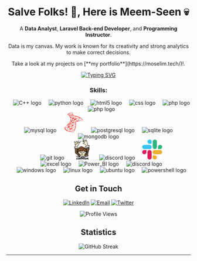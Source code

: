 <h1 align= "center"><b>Salve Folks! 👾, Here is Meem-Seen 💀</b></h1>
<div align= "center">
  
A **Data Analyst**, **Laravel Back-end Developer**, and **Programming Instructor**. 
<p> Data is my canvas. My work is known for its creativity and strong analytics to make correct decisions. </p>
Take a look at my projects on [**my portfolio**](https://moselim.tech/)!.


[![Typing SVG](https://readme-typing-svg.demolab.com?font=Aref+Ruqaa&size=40&pause=1000&color=00F737&center=true&vCenter=true&width=435&height=55&lines=%D9%85%D9%80%D9%8A%D9%80%D9%85+%D8%B3%D9%8A%D9%80%D9%86)](https://git.io/typing-svg)


</div>  

###

<div align="center"  >

### Skills:
</div>

<div align="center"  >
    <img width="12" />
    <img src="https://skillicons.dev/icons?i=cpp" height="55" alt="C++ logo"  />
    <img width="12" />
    <img src="https://skillicons.dev/icons?i=py" height="55" alt="python logo"  />
    <img width="12" />
    <img src="https://skillicons.dev/icons?i=html" height="55" alt="html5 logo"  />
    <img width="12" />
    <img src="https://skillicons.dev/icons?i=css" height="55" alt="css logo"  />
    <img width="12" />
    <img src="https://skillicons.dev/icons?i=php" height="55" alt="php logo"  />
    <img width="12" />
    <img src="https://skillicons.dev/icons?i=laravel" height="55" alt="php logo"  />
</div>
<div align="center">
    <img width="12" />
    <img src="https://skillicons.dev/icons?i=mysql" height="55" alt="mysql logo"  />
    <img width="12" />
    <img src="https://github.com/devicons/devicon/blob/master/icons/microsoftsqlserver/microsoftsqlserver-plain.svg" height="55" alt="mssql logo"  />
    <img width="12" />
    <img src="https://skillicons.dev/icons?i=postgres" height="55" alt="postgresql logo"  />
    <img width="12" />
    <img src="https://skillicons.dev/icons?i=sqlite" height="55" alt="sqlite logo"  />
    <img width="12" />
    <img src="https://skillicons.dev/icons?i=mongodb" height="55" alt="mongodb logo"/>
<div align="center">
    <img width="12" />
    <img src="https://skillicons.dev/icons?i=git" height="55" alt="git logo"/>
    <img width="12" />
    <img src="https://github.com/devicons/devicon/blob/master/icons/composer/composer-original.svg" height="55" alt="composer logo"/>
    <img width="12" />
    <img src="https://skillicons.dev/icons?i=discord" height="55" alt="discord logo"/>
    <img width="12" />
    <img src="https://github.com/devicons/devicon/blob/master/icons/slack/slack-original.svg" height="55" alt="slack logo"/>
</div>
<div align="center">
    <img width="12" />
    <img src="https://github.com/sempostma/office365-icons/blob/master/png/64/excel.png" height="55" alt="excel logo"/>
    <img width="12" />
    <img src="https://upload.wikimedia.org/wikipedia/commons/c/cf/New_Power_BI_Logo.svg" height="55" alt="Power_BI logo"/>
    <img width="12" />
    <img src="https://user-images.githubusercontent.com/57473810/120269504-f312f480-c275-11eb-9c0a-46255b2dc752.png" height="55" alt="discord logo"/>
</div>
<div align="center">
    <img width="12" />
    <img src="https://skillicons.dev/icons?i=windows" height="55" alt="windows logo"/>
    <img width="12" />
    <img src="https://skillicons.dev/icons?i=linux" height="55" alt="linux logo"/>
    <img width="12" />
    <img src="https://skillicons.dev/icons?i=ubuntu" height="55" alt="ubuntu logo"/>
    <img width="12" />
    <img src="https://skillicons.dev/icons?i=powershell" height="55" alt="powershell logo"/>
</div>

###

## Get in Touch
[![LinkedIn](https://img.shields.io/badge/LinkedIn-0077B5?style=for-the-badge&logo=linkedin&logoColor=white)](https://www.linkedin.com/in/meemseen)
[![Email](https://img.shields.io/badge/Email-D14836?style=for-the-badge&logo=gmail&logoColor=white)](mailto:mohamedselim.div@gmail.com)
[![Twitter](https://img.shields.io/badge/Twitter-1DA1F2?style=for-the-badge&logo=twitter&logoColor=white)](https://x.com/MoHaMeDASeliM9)

![Profile Views](https://komarev.com/ghpvc/?username=Mohamedselim2&color=brightgreen)


## Statistics 
<!-- ![GitHub Stats](https://github-readme-stats.vercel.app/api?username=Mohamedselim2&show_icons=true&theme=radical)  -->

 <!--  ![Top Languages](https://github-readme-stats.vercel.app/api/top-langs/?username=Mohamedselim2&theme=vision-friendly-dark) -->


  <img src="https://github-readme-streak-stats.herokuapp.com/?user=Mohamedselim2&theme=vision-friendly-dark" alt="GitHub Streak" />

</div>

---
